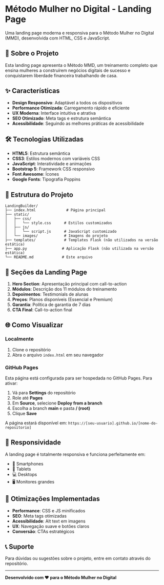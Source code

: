 # Método Mulher no Digital - Landing Page

Uma landing page moderna e responsiva para o Método Mulher no Digital (MMD), desenvolvida com HTML, CSS e JavaScript.

## 🚀 Sobre o Projeto

Esta landing page apresenta o Método MMD, um treinamento completo que ensina mulheres a construírem negócios digitais de sucesso e conquistarem liberdade financeira trabalhando de casa.

## ✨ Características

- **Design Responsivo**: Adaptável a todos os dispositivos
- **Performance Otimizada**: Carregamento rápido e eficiente
- **UX Moderna**: Interface intuitiva e atrativa
- **SEO Otimizado**: Meta tags e estrutura semântica
- **Acessibilidade**: Seguindo as melhores práticas de acessibilidade

## 🛠️ Tecnologias Utilizadas

- **HTML5**: Estrutura semântica
- **CSS3**: Estilos modernos com variáveis CSS
- **JavaScript**: Interatividade e animações
- **Bootstrap 5**: Framework CSS responsivo
- **Font Awesome**: Ícones
- **Google Fonts**: Tipografia Poppins

## 📁 Estrutura do Projeto

```
LandingBuilder/
├── index.html              # Página principal
├── static/
│   ├── css/
│   │   └── style.css      # Estilos customizados
│   ├── js/
│   │   └── script.js      # JavaScript customizado
│   └── images/            # Imagens do projeto
├── templates/             # Templates Flask (não utilizados na versão estática)
├── app.py                # Aplicação Flask (não utilizada na versão estática)
└── README.md             # Este arquivo
```

## 🎨 Seções da Landing Page

1. **Hero Section**: Apresentação principal com call-to-action
2. **Módulos**: Descrição dos 11 módulos do treinamento
3. **Depoimentos**: Testimonials de alunas
4. **Preços**: Planos disponíveis (Essencial e Premium)
5. **Garantia**: Política de garantia de 7 dias
6. **CTA Final**: Call-to-action final

## 🌐 Como Visualizar

### Localmente
1. Clone o repositório
2. Abra o arquivo `index.html` em seu navegador

### GitHub Pages
Esta página está configurada para ser hospedada no GitHub Pages. Para ativar:

1. Vá para **Settings** do repositório
2. Role até **Pages**
3. Em **Source**, selecione **Deploy from a branch**
4. Escolha a branch **main** e pasta **/ (root)**
5. Clique **Save**

A página estará disponível em: `https://[seu-usuario].github.io/[nome-do-repositorio]`

## 📱 Responsividade

A landing page é totalmente responsiva e funciona perfeitamente em:
- 📱 Smartphones
- 📱 Tablets
- 💻 Desktops
- 🖥️ Monitores grandes

## 🎯 Otimizações Implementadas

- **Performance**: CSS e JS minificados
- **SEO**: Meta tags otimizadas
- **Acessibilidade**: Alt text em imagens
- **UX**: Navegação suave e botões claros
- **Conversão**: CTAs estratégicos

## 📞 Suporte

Para dúvidas ou sugestões sobre o projeto, entre em contato através do repositório.

---

**Desenvolvido com ❤️ para o Método Mulher no Digital** 